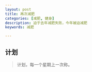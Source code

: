 ```yaml
---
layout: post
title: 再次减肥
categories: [减肥, 健身]
description: 迫于去年减肥失败，今年被迫减肥
keywords: 减肥

---
```


## 计划
>计划，每一个星期上一次称。


